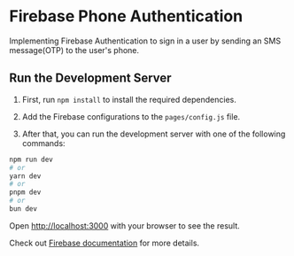 # Firebase Phone Authentication

Implementing Firebase Authentication to sign in a user by sending an SMS message(OTP) to the user's phone.

## Run the Development Server

1. First, run `npm install` to install the required dependencies.

2. Add the Firebase configurations to the `pages/config.js` file.

3. After that, you can run the development server with one of the following commands:

```bash
npm run dev
# or
yarn dev
# or
pnpm dev
# or
bun dev
```

Open [http://localhost:3000](http://localhost:3000) with your browser to see the result.

Check out [Firebase documentation](https://firebase.google.com/docs/auth/flutter/phone-auth) for more details.
